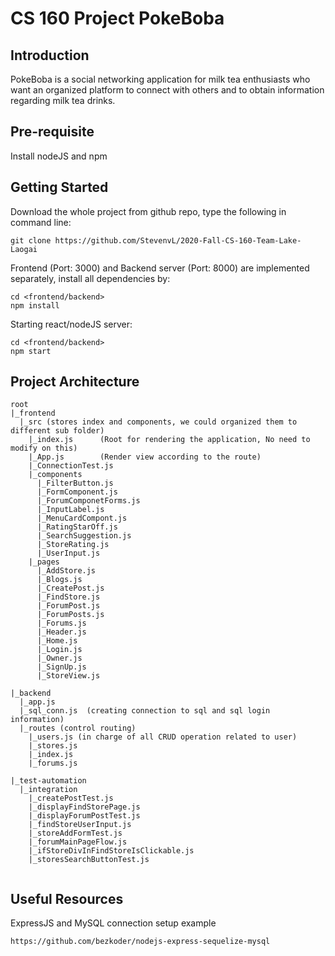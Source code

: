 # CS 160 Project PokeBoba

## Introduction
PokeBoba is a social networking application for milk tea enthusiasts who want an organized
platform to connect with others and to obtain information regarding milk tea drinks.

## Pre-requisite
Install nodeJS and npm

## Getting Started
Download the whole project from github repo, type the following in command line:
```
git clone https://github.com/StevenvL/2020-Fall-CS-160-Team-Lake-Laogai
```

Frontend (Port: 3000) and Backend server (Port: 8000) are implemented separately, install all dependencies by:
```
cd <frontend/backend>
npm install
```
Starting react/nodeJS server:
```
cd <frontend/backend>
npm start
```

## Project Architecture 
```
root
|_frontend
  |_src (stores index and components, we could organized them to different sub folder)
    |_index.js      (Root for rendering the application, No need to modify on this)
    |_App.js        (Render view according to the route)
    |_ConnectionTest.js
    |_components
      |_FilterButton.js    
      |_FormComponent.js   
      |_ForumComponetForms.js
      |_InputLabel.js
      |_MenuCardCompont.js
      |_RatingStarOff.js
      |_SearchSuggestion.js
      |_StoreRating.js
      |_UserInput.js
    |_pages
      |_AddStore.js
      |_Blogs.js
      |_CreatePost.js
      |_FindStore.js
      |_ForumPost.js
      |_ForumPosts.js
      |_Forums.js
      |_Header.js
      |_Home.js
      |_Login.js
      |_Owner.js
      |_SignUp.js
      |_StoreView.js
  
|_backend
  |_app.js
  |_sql_conn.js  (creating connection to sql and sql login information)
  |_routes (control routing)
    |_users.js (in charge of all CRUD operation related to user)
    |_stores.js
    |_index.js
    |_forums.js 

|_test-automation
  |_integration
    |_createPostTest.js
    |_displayFindStorePage.js
    |_displayForumPostTest.js
    |_findStoreUserInput.js
    |_storeAddFormTest.js
    |_forumMainPageFlow.js
    |_ifStoreDivInFindStoreIsClickable.js
    |_storesSearchButtonTest.js
  
```

## Useful Resources
ExpressJS and MySQL connection setup example
```
https://github.com/bezkoder/nodejs-express-sequelize-mysql
```

